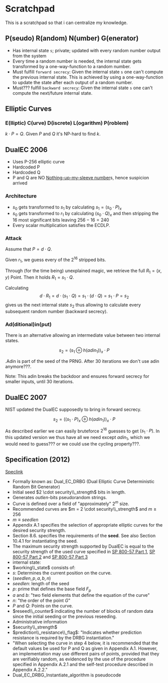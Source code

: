 # Scratchpad
This is a scratchpad so that i can centralize my knowledge.

## P(seudo) R(andom) N(umber) G(enerator)
- Has internal state `s`; private; updated with every random number
output from the system
- Every time a random number is needed, the internal state gets transformed
by a one-way-function to a random number.
- Must fulfill `forward secrecy`: Given the internal state `s` one
can't compute the previous internal state. This is achieved by using
a one-way-function to update the state after each output of a random number.
- Must??? fulfill `backward secrecy`: Given the internal state `s` one
can't compute the next/future internal state.

## Elliptic Curves

### E(lliptic) C(urve) D(iscrete) L(ogarithm) P(roblem)
$k \cdot P = Q$. Given $P$ and $Q$ it's NP-hard to find $k$.

## DualEC 2006
- Uses P-256 elliptic curve
- Hardcoded P
- Hardcoded Q
- P and Q are NO [Nothing-up-my-sleeve number](https://en.wikipedia.org/wiki/Nothing-up-my-sleeve_number)s, hence suspicion arrived

### Architecture
- $s_0$ gets transformed to $s_1$ by calculating $s_1 = (s_0 \cdot P)_x$
- $s_0$ gets transformed to $r_1$ by calculating $(s_0 \cdot Q)_x$
and then stripping the 16 most significant bits leaving $256-16 = 240$
- Every scalar multiplication satisfies the ECDLP.

### Attack
Assume that $P = d \cdot Q$.

Given $r_1$, we guess every of the $2^{16}$ stripped bits.

Through (for the time being) unexplained magic, we retrieve the full
$R_1 = (x,y)$ Point. Then it holds $R_1 = s_1 \cdot Q$.

Calculating
$$d \cdot R_1 = d \cdot (s_1 \cdot Q) = s_1 \cdot (d \cdot Q) = s_1 \cdot P = s_2$$
gives us the next internal state $s_2$
thus allowing to calculate every subsequent random number (backward secrecy).

### Ad(ditional)in(put)
There is an alternative allowing an intermediate value between two
internal states.

$$s_2 = (s_1 \oplus h(adin_1))_x \cdot P$$

.Adin is part of the seed of the PRNG. After 30 iterations we don't use adin anymore???.

Note: This adin breaks the backdoor and ensures forward secrecy
for smaller inputs, until 30 iterations.

## DualEC 2007
NIST updated the DualEC supposedly to bring in forward secrecy.

$$s_2 = ((s_1 \cdot P)_x \oplus h(adin_1))_x \cdot P$$

As described earlier we can easily bruteforce $2^{16}$ guesses to get
$(s_1 \cdot P)$. In this updated version we thus have all we need except
$adin_1$, which we would need to guess??? or we could use the cycling property???.


## Specification (2012)
[Speclink](https://nvlpubs.nist.gov/nistpubs/Legacy/SP/nistspecialpublication800-90a.pdf)

- Formally known as: Dual_EC_DRBG
(Dual Elliptic Curve Deterministic Random Bit Generator)
- Initial seed $2 \cdot security\\_strength$ bits in length.
- Generates $outlen$-bits pseudorandom strings.
- Curve is defined over a field of "approximately" $2^m$ size.
 - Recommended curves are $m = 2 \cdot security\\_strength$ and $m \ge 256$
 - $m \equiv seedlen$
- Appendix A.1 specifies the selection of appropriate elliptic curves for
the desired security strength.
- Section 8.6. specifies the requirements of the **seed**. See also Section 10.4.1 for instantiating the seed.
- The maximum security strength supported by DualEC is equal to the security strength of
the used curve specified in [SP 800-57 Part 1](https://nvlpubs.nist.gov/nistpubs/SpecialPublications/NIST.SP.800-57pt1r5.pdf), [SP 800-57 Part 2](https://nvlpubs.nist.gov/nistpubs/SpecialPublications/NIST.SP.800-57pt2r1.pdf) and [SP 800-57 Part 3](https://nvlpubs.nist.gov/nistpubs/SpecialPublications/NIST.SP.800-57Pt3r1.pdf)
- internal state:
 - $working\\_state$ consists of:
  - $s$: Determines the current position on the curve.
  - $(seedlen, p, a, b, n)$
   - $seedlen$: length of the seed
   - $p$: prime that defines the base field $F_p$
   - $a$ and $b$: "two field elements that define the equation of the curve"
   - $n$: "the order of the point $G$"
  - $P$ and $Q$: Points on the curve.
  - $reseed\\_counter$ indicating the number of blocks of random data since the
  initial seeding or the previous reseeding.
 - Administrative information
  - $security\\_strength$
  - $prediction\\_resistance\\_flag$: "Indicates whether prediction resistance is
required by the DRBG instantiation."
- "When selecting the curve in step 4 below, it is recommended that the default values be
used for P and Q as given in Appendix A.1. However, an implementation may use
different pairs of points, provided that they are verifiably random, as evidenced by the
use of the procedure specified in Appendix A.2.1 and the self-test procedure described
in Appendix A.2.2."
- Dual_EC_DRBG_Instantiate_algorithm is pseudocode



